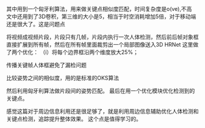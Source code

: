 其中用到一个匈牙利算法，用来做关键点相似度匹配，时间复杂度是o(ve),不高
文中还用到了3D卷积，第三维的大小是5，相当于时空消耗增加5倍，对于移动端还是很大了。这是问题点

将视频成视频片段，片段只有几帧，片段内执行一次人体检测，然后前后帧对象框直接扩展到所有帧，然后在所有帧里面裁剪出一个局部图像送入3D HRNet
这里做了两个优化：
（i）将每个边界框沿两个维度放大25%；

传播关键帧人体框避免了漏检问题

比较姿势之间的相似度，用的是标准的OKS算法



然后利用匈牙利算法做片段间的姿势匹配。
最后在用一个优化模块优化检测到的关键点。

感觉这篇对于周边信息利用还是很足够了，就是利用周边信息辅助优化人体检测和关键点检测，追踪提升整体效果。
这个点是值得学习的。